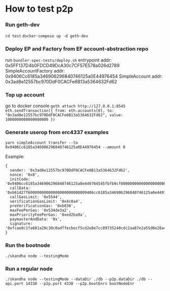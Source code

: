 # How to test p2p

### Run geth-dev

`cd test`
`docker-compose up -d geth-dev`

### Deploy EP and Factory from EF account-abstraction repo

run `bundler-spec-tests/deploy.sh`
entrypoint addr: 0x5FF137D4b0FDCD49DcA30c7CF57E578a026d2789
SimpleAccountFactory addr: 0x9406Cc6185a346906296840746125a0E44976454
SimpleAccount addr: 0x3ad8e12557bc970DdF0CACFe6B13a5364632Fd62

### Top up account

go to docker console
`geth attach http://127.0.0.1:8545`
`eth.sendTransaction({ from: eth.accounts[0], to: "0x3ad8e12557bc970DdF0CACFe6B13a5364632Fd62", value: 1000000000000000000 })`

### Generate userop from erc4337 examples

`yarn simpleAccount transfer --to 0x9406Cc6185a346906296840746125a0E44976454 --amount 0`

Example: 
```
{
  sender: '0x3ad8e12557bc970DdF0CACFe6B13a5364632Fd62',
  nonce: '0x0',
  initCode: '0x9406cc6185a346906296840746125a0e449764545fbfb9cf00000000000000000000000087ca8da2f9f759f69a4d46b1df6f811953311c990000000000000000000000000000000000000000000000000000000000000000',
  callData: '0xb61d27f60000000000000000000000009406cc6185a346906296840746125a0e44976454000000000000000000000000000000000000000000000000000000000000000000000000000000000000000000000000000000000000000000000000000000600000000000000000000000000000000000000000000000000000000000000000',
  callGasLimit: '0x5544',
  verificationGasLimit: '0x4c0a4',
  preVerificationGas: '0xb838',
  maxFeePerGas: '0x534de3a2',
  maxPriorityFeePerGas: '0xed2ba9a',
  paymasterAndData: '0x',
  signature: '0xfcae8c1fa601a28c30c0adffecbecf5cd2e8e7cc89735240cdc2aa87e2a55d0e28a416feb24b0cf18d9100bbf6c1da9a6a22084e783473b86ea58e837773213b1c'
}
```

### Run the bootnode

`./skandha node --testingMode`

### Run a regular node

`./skandha node --testingMode --dataDir ./db --p2p.dataDir ./db --api.port 14338 --p2p.port 4338 --p2p.bootEnrs bootNodeEnr`
